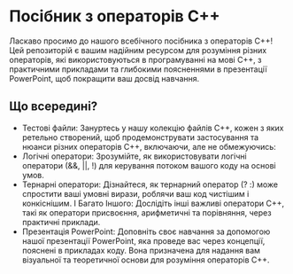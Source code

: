 <h1 class="code-line" data-line-start=0 data-line-end=1 ><a id="___C_0"></a>Посібник з операторів C++</h1>
<p class="has-line-data" data-line-start="2" data-line-end="3">Ласкаво просимо до нашого всебічного посібника з операторів C++! Цей репозиторій є вашим надійним ресурсом для розуміння різних операторів, які використовуються в програмуванні на мові C++, з практичними прикладами та глибокими поясненнями в презентації PowerPoint, щоб покращити ваш досвід навчання.</p>
<h2 class="code-line" data-line-start=4 data-line-end=5 ><a id="__4"></a>Що всередині?</h2>
<ul>
<li class="has-line-data" data-line-start="6" data-line-end="7">Тестові файли: Зануртесь у нашу колекцію файлів C++, кожен з яких ретельно створений, щоб продемонструвати застосування та нюанси різних операторів C++, включаючи, але не обмежуючись:</li>
<li class="has-line-data" data-line-start="7" data-line-end="8">Логічні оператори: Зрозумійте, як використовувати логічні оператори (&amp;&amp;, ||, !) для керування потоком вашого коду на основі умов.</li>
<li class="has-line-data" data-line-start="8" data-line-end="9">Тернарні оператори: Дізнайтеся, як тернарний оператор (? :) може спростити ваші умовні вирази, роблячи ваш код чистішим і конкіснішим. І Багато Іншого: Дослідіть інші важливі оператори C++, такі як оператори присвоєння, арифметичні та порівняння, через практичні приклади.</li>
<li class="has-line-data" data-line-start="9" data-line-end="11">Презентація PowerPoint: Доповніть своє навчання за допомогою нашої презентації PowerPoint, яка проведе вас через концепції, пояснені в прикладах коду. Вона призначена для надання вам візуальної та теоретичної основи для розуміння операторів C++.</li>
</ul>
